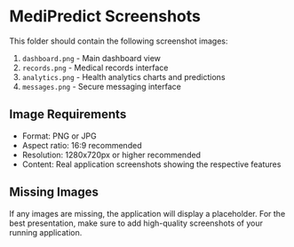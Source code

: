 
# MediPredict Screenshots

This folder should contain the following screenshot images:

1. `dashboard.png` - Main dashboard view
2. `records.png` - Medical records interface
3. `analytics.png` - Health analytics charts and predictions
4. `messages.png` - Secure messaging interface

## Image Requirements

- Format: PNG or JPG
- Aspect ratio: 16:9 recommended
- Resolution: 1280x720px or higher recommended
- Content: Real application screenshots showing the respective features

## Missing Images

If any images are missing, the application will display a placeholder. For the best presentation, make sure to add high-quality screenshots of your running application.
